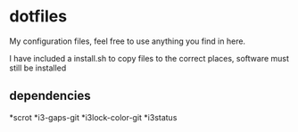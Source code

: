 # dotfiles

My configuration files, feel free to use anything you find in here.

I have included a install.sh to copy files to the correct places, software must still be installed

## dependencies

*scrot
*i3-gaps-git
*i3lock-color-git
*i3status
